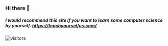 ### Hi there 👋
##### I would recommend this site if you want to learn some computer science by yourself. https://teachyourselfcs.com/

![visitors](https://visitor-badge.laobi.icu/badge?page_id=wd30x/wd30x)
<!--
**wd30x/wd30x** is a ✨ _special_ ✨ repository because its `README.md` (this file) appears on your GitHub profile.

Here are some ideas to get you started:

- 🔭 I’m currently working on ...
- 🌱 I’m currently learning ...
- 👯 I’m looking to collaborate on ...
- 🤔 I’m looking for help with ...
- 💬 Ask me about ...
- 📫 How to reach me: ...
- 😄 Pronouns: ...
- ⚡ Fun fact: ...
-->
